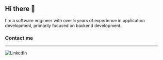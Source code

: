## Hi there 👋

I'm a software engineer with over 5 years of experience in application development, primarily focused on backend development.

### Contact me
---
[![LinkedIn](https://img.shields.io/badge/-LinkedIn-blue?style=flat&logo=linkedin)](https://www.linkedin.com/in/pedro-diaz-sf/)

<!--
**akak92/akak92** is a ✨ _special_ ✨ repository because its `README.md` (this file) appears on your GitHub profile.

Here are some ideas to get you started:

- 🔭 I’m currently working on ...
- 🌱 I’m currently learning ...
- 👯 I’m looking to collaborate on ...
- 🤔 I’m looking for help with ...
- 💬 Ask me about ...
- 📫 How to reach me: ...
- 😄 Pronouns: ...
- ⚡ Fun fact: ...
-->
